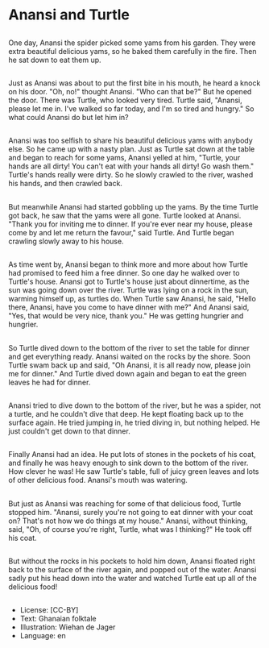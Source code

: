 # Anansi and Turtle

##
One day, Anansi the spider picked
some yams from his garden.
They were extra beautiful delicious
yams, so he baked them carefully in
the fire.
Then he sat down to eat them up.

##
Just as Anansi was about to put the
first bite in his mouth, he heard a
knock on his door. "Oh, no!"
thought Anansi. "Who can that be?"
But he opened the door.
There was Turtle, who looked very
tired. Turtle said, "Anansi, please let
me in. I've walked so far today, and
I'm so tired and hungry."
So what could Anansi do but let him
in?

##
Anansi was too selfish to share his
beautiful delicious yams with
anybody else. So he came up with a
nasty plan.
Just as Turtle sat down at the table
and began to reach for some yams,
Anansi yelled at him, "Turtle, your
hands are all dirty! You can't eat
with your hands all dirty! Go wash
them."
Turtle's hands really were dirty. So
he slowly crawled to the river,
washed his hands, and then crawled
back.

##
But meanwhile Anansi had started
gobbling up the yams. By the time
Turtle got back, he saw that the
yams were all gone.
Turtle looked at Anansi. "Thank you
for inviting me to dinner. If you're
ever near my house, please come
by and let me return the favour,"
said Turtle.
And Turtle began crawling slowly
away to his house.

##
As time went by, Anansi began to
think more and more about how
Turtle had promised to feed him a
free dinner. So one day he walked
over to Turtle's house.
Anansi got to Turtle's house just
about dinnertime, as the sun was
going down over the river. Turtle
was lying on a rock in the sun,
warming himself up, as turtles do.
When Turtle saw Anansi, he said,
"Hello there, Anansi, have you
come to have dinner with me?"
And Anansi said, "Yes, that would
be very nice, thank you." He was
getting hungrier and hungrier.

##
So Turtle dived down to the bottom
of the river to set the table for
dinner and get everything ready.
Anansi waited on the rocks by the
shore.
Soon Turtle swam back up and said,
"Oh Anansi, it is all ready now,
please join me for dinner." And
Turtle dived down again and began
to eat the green leaves he had for
dinner.

##
Anansi tried to dive down to the
bottom of the river, but he was a
spider, not a turtle, and he couldn't
dive that deep. He kept floating
back up to the surface again.
He tried jumping in, he tried diving
in, but nothing helped. He just
couldn't get down to that dinner.

##
Finally Anansi had an idea. He put
lots of stones in the pockets of his
coat, and finally he was heavy
enough to sink down to the bottom
of the river.
How clever he was!
He saw Turtle's table, full of juicy
green leaves and lots of other
delicious food. Anansi's mouth was
watering.

##
But just as Anansi was reaching for
some of that delicious food, Turtle
stopped him. "Anansi, surely you're
not going to eat dinner with your
coat on? That's not how we do
things at my house."
Anansi, without thinking, said, "Oh,
of course you're right, Turtle, what
was I thinking?" He took off his
coat.

##
But without the rocks in his pockets
to hold him down, Anansi floated
right back to the surface of the river
again, and popped out of the water.
Anansi sadly put his head down into
the water and watched Turtle eat up
all of the delicious food!

##
* License: [CC-BY]
* Text: Ghanaian folktale
* Illustration: Wiehan de Jager
* Language: en
